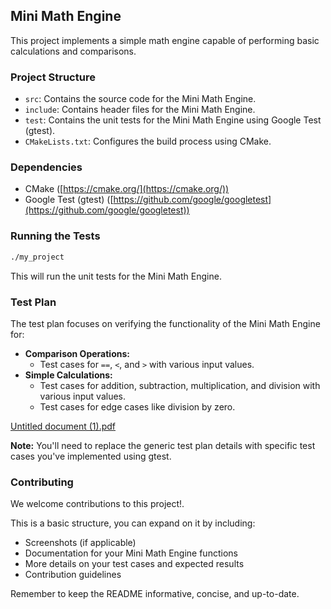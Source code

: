 ## Mini Math Engine

This project implements a simple math engine capable of performing basic calculations and comparisons.

### Project Structure

* `src`: Contains the source code for the Mini Math Engine.
* `include`: Contains header files for the Mini Math Engine.
* `test`: Contains the unit tests for the Mini Math Engine using Google Test (gtest).
* `CMakeLists.txt`: Configures the build process using CMake.

### Dependencies

* CMake ([https://cmake.org/](https://cmake.org/))
* Google Test (gtest) ([https://github.com/google/googletest](https://github.com/google/googletest))



### Running the Tests

```bash
./my_project
```

This will run the unit tests for the Mini Math Engine.

### Test Plan

The test plan focuses on verifying the functionality of the Mini Math Engine for:

* **Comparison Operations:**
    * Test cases for `==`,  `<`, and `>`  with various input values.
* **Simple Calculations:**
    * Test cases for addition, subtraction, multiplication, and division with various input values.
    * Test cases for edge cases like division by zero.

[Untitled document (1).pdf](https://github.com/FaresEdres/Mini-Math-Engine/files/14822445/Untitled.document.1.pdf)

**Note:** You'll need to replace the generic test plan details with specific test cases you've implemented using gtest.

### Contributing

We welcome contributions to this project!.



This is a basic structure, you can expand on it by including:

* Screenshots (if applicable)
* Documentation for your Mini Math Engine functions
* More details on your test cases and expected results
* Contribution guidelines

Remember to keep the README informative, concise, and up-to-date.
